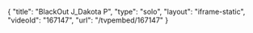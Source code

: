 {
    "title": "BlackOut J_Dakota P",
    "type": "solo",
    "layout": "iframe-static",
    "videoId": "167147",
    "url": "\/tvpembed\/167147"
}